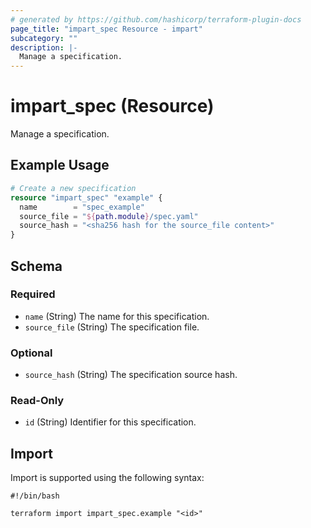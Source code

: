 ```yaml
---
# generated by https://github.com/hashicorp/terraform-plugin-docs
page_title: "impart_spec Resource - impart"
subcategory: ""
description: |-
  Manage a specification.
---
```


# impart_spec (Resource)

Manage a specification.

## Example Usage

```terraform
# Create a new specification
resource "impart_spec" "example" {
  name        = "spec_example"
  source_file = "${path.module}/spec.yaml"
  source_hash = "<sha256 hash for the source_file content>"
}
```

<!-- schema generated by tfplugindocs -->
## Schema

### Required

- `name` (String) The name for this specification.
- `source_file` (String) The specification file.

### Optional

- `source_hash` (String) The specification source hash.

### Read-Only

- `id` (String) Identifier for this specification.

## Import

Import is supported using the following syntax:

```shell
#!/bin/bash

terraform import impart_spec.example "<id>"
```
